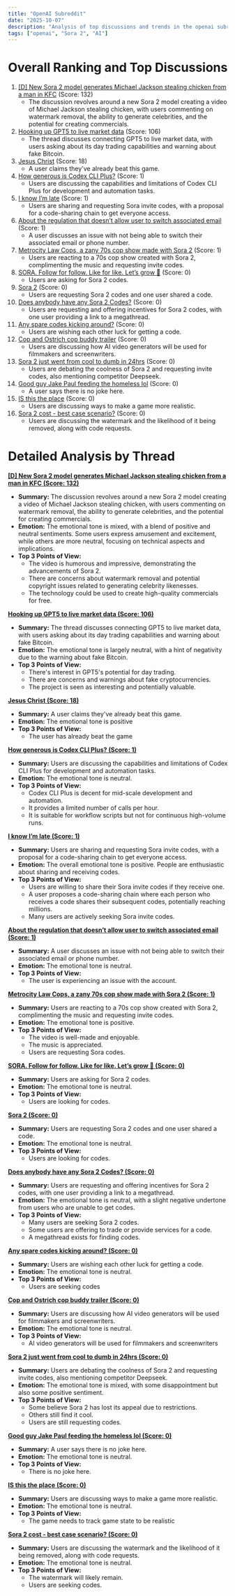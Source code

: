 ```yaml
---
title: "OpenAI Subreddit"
date: "2025-10-07"
description: "Analysis of top discussions and trends in the openai subreddit"
tags: ["openai", "Sora 2", "AI"]
---
```


# Overall Ranking and Top Discussions
1.  [[D] New Sora 2 model generates Michael Jackson stealing chicken from a man in KFC](https://v.redd.it/6hyvioghpptf1) (Score: 132)
    *   The discussion revolves around a new Sora 2 model creating a video of Michael Jackson stealing chicken, with users commenting on watermark removal, the ability to generate celebrities, and the potential for creating commercials.
2.  [Hooking up GPT5 to live market data](https://v.redd.it/34sznp6ieqtf1) (Score: 106)
    *   The thread discusses connecting GPT5 to live market data, with users asking about its day trading capabilities and warning about fake Bitcoin.
3.  [Jesus Christ](https://v.redd.it/e7vjrvr8pptf1) (Score: 18)
    *   A user claims they've already beat this game.
4.  [How generous is Codex CLI Plus?](https://www.reddit.com/r/OpenAI/comments/1o0jvxj/how_generous_is_codex_cli_plus/) (Score: 1)
    *   Users are discussing the capabilities and limitations of Codex CLI Plus for development and automation tasks.
5.  [I know I’m late](https://www.reddit.com/r/OpenAI/comments/1o0lmet/i_know_im_late/) (Score: 1)
    *   Users are sharing and requesting Sora invite codes, with a proposal for a code-sharing chain to get everyone access.
6.  [About the regulation that doesn’t allow user to switch associated email](https://www.reddit.com/r/OpenAI/comments/1o0lrfu/about_the_regulation_that_doesnt_allow_user_to/) (Score: 1)
    *   A user discusses an issue with not being able to switch their associated email or phone number.
7.  [Metrocity Law Cops, a zany 70s cop show made with Sora 2](https://youtu.be/hBcFG1IGpmE?si=bhQpRi1_cQONHIm9) (Score: 1)
    *   Users are reacting to a 70s cop show created with Sora 2, complimenting the music and requesting invite codes.
8.  [SORA. Follow for follow. Like for like. Let’s grow 🚀](https://i.redd.it/1kfolckh0qtf1.jpeg) (Score: 0)
    *   Users are asking for Sora 2 codes.
9.  [Sora 2](https://www.reddit.com/r/OpenAI/comments/1o0i3kk/sora_2/) (Score: 0)
    *   Users are requesting Sora 2 codes and one user shared a code.
10. [Does anybody have any Sora 2 Codes?](https://www.reddit.com/r/OpenAI/comments/1o0i4eq/does_anybody_have_any_sora_2_codes/) (Score: 0)
    *   Users are requesting and offering incentives for Sora 2 codes, with one user providing a link to a megathread.
11. [Any spare codes kicking around?](https://www.reddit.com/r/OpenAI/comments/1o0jb19/any_spare_codes_kicking_around/) (Score: 0)
    *   Users are wishing each other luck for getting a code.
12. [Cop and Ostrich cop buddy trailer](https://www.reddit.com/r/OpenAI/comments/1o0jhbu/cop_and_ostrich_cop_buddy_trailer/) (Score: 0)
    *   Users are discussing how AI video generators will be used for filmmakers and screenwriters.
13. [Sora 2 just went from cool to dumb in 24hrs](https://www.reddit.com/r/OpenAI/comments/1o0js3k/sora_2_just_went_from_cool_to_dumb_in_24hrs/) (Score: 0)
    *   Users are debating the coolness of Sora 2 and requesting invite codes, also mentioning competitor Deepseek.
14. [Good guy Jake Paul feeding the homeless lol](https://www.reddit.com/r/OpenAI/comments/1o0l6t8/good_guy_jake_paul_feeding_the_homeless_lol/) (Score: 0)
    *   A user says there is no joke here.
15. [IS this the place](https://www.reddit.com/r/OpenAI/comments/1o0lm9o/is_this_the_place/) (Score: 0)
    *   Users are discussing ways to make a game more realistic.
16. [Sora 2 cost - best case scenario?](https://www.reddit.com/r/OpenAI/comments/1o0o1my/sora_2_cost_best_case_scenario/) (Score: 0)
    *   Users are discussing the watermark and the likelihood of it being removed, along with code requests.

# Detailed Analysis by Thread
**[[D] New Sora 2 model generates Michael Jackson stealing chicken from a man in KFC (Score: 132)](https://v.redd.it/6hyvioghpptf1)**
*  **Summary:**  The discussion revolves around a new Sora 2 model creating a video of Michael Jackson stealing chicken, with users commenting on watermark removal, the ability to generate celebrities, and the potential for creating commercials.
*  **Emotion:** The emotional tone is mixed, with a blend of positive and neutral sentiments. Some users express amusement and excitement, while others are more neutral, focusing on technical aspects and implications.
*  **Top 3 Points of View:**
    *   The video is humorous and impressive, demonstrating the advancements of Sora 2.
    *   There are concerns about watermark removal and potential copyright issues related to generating celebrity likenesses.
    *   The technology could be used to create high-quality commercials for free.

**[Hooking up GPT5 to live market data (Score: 106)](https://v.redd.it/34sznp6ieqtf1)**
*  **Summary:** The thread discusses connecting GPT5 to live market data, with users asking about its day trading capabilities and warning about fake Bitcoin.
*  **Emotion:** The emotional tone is largely neutral, with a hint of negativity due to the warning about fake Bitcoin.
*  **Top 3 Points of View:**
    *   There's interest in GPT5's potential for day trading.
    *   There are concerns and warnings about fake cryptocurrencies.
    *   The project is seen as interesting and potentially valuable.

**[Jesus Christ (Score: 18)](https://v.redd.it/e7vjrvr8pptf1)**
*  **Summary:** A user claims they've already beat this game.
*  **Emotion:** The emotional tone is positive
*  **Top 3 Points of View:**
    *  The user has already beat the game

**[How generous is Codex CLI Plus? (Score: 1)](https://www.reddit.com/r/OpenAI/comments/1o0jvxj/how_generous_is_codex_cli_plus/)**
*  **Summary:** Users are discussing the capabilities and limitations of Codex CLI Plus for development and automation tasks.
*  **Emotion:** The emotional tone is neutral.
*  **Top 3 Points of View:**
    *   Codex CLI Plus is decent for mid-scale development and automation.
    *   It provides a limited number of calls per hour.
    *   It is suitable for workflow scripts but not for continuous high-volume runs.

**[I know I’m late (Score: 1)](https://www.reddit.com/r/OpenAI/comments/1o0lmet/i_know_im_late/)**
*  **Summary:** Users are sharing and requesting Sora invite codes, with a proposal for a code-sharing chain to get everyone access.
*  **Emotion:** The overall emotional tone is positive. People are enthusiastic about sharing and receiving codes.
*  **Top 3 Points of View:**
    *   Users are willing to share their Sora invite codes if they receive one.
    *   A user proposes a code-sharing chain where each person who receives a code shares their subsequent codes, potentially reaching millions.
    *   Many users are actively seeking Sora invite codes.

**[About the regulation that doesn’t allow user to switch associated email (Score: 1)](https://www.reddit.com/r/OpenAI/comments/1o0lrfu/about_the_regulation_that_doesnt_allow_user_to/)**
*  **Summary:** A user discusses an issue with not being able to switch their associated email or phone number.
*  **Emotion:** The emotional tone is neutral.
*  **Top 3 Points of View:**
    *   The user is experiencing an issue with the account.

**[Metrocity Law Cops, a zany 70s cop show made with Sora 2 (Score: 1)](https://youtu.be/hBcFG1IGpmE?si=bhQpRi1_cQONHIm9)**
*  **Summary:** Users are reacting to a 70s cop show created with Sora 2, complimenting the music and requesting invite codes.
*  **Emotion:** The emotional tone is positive.
*  **Top 3 Points of View:**
    *   The video is well-made and enjoyable.
    *   The music is appreciated.
    *   Users are requesting Sora codes.

**[SORA. Follow for follow. Like for like. Let’s grow 🚀 (Score: 0)](https://i.redd.it/1kfolckh0qtf1.jpeg)**
*  **Summary:** Users are asking for Sora 2 codes.
*  **Emotion:** The emotional tone is neutral.
*  **Top 3 Points of View:**
    *   Users are looking for codes.

**[Sora 2 (Score: 0)](https://www.reddit.com/r/OpenAI/comments/1o0i3kk/sora_2/)**
*  **Summary:** Users are requesting Sora 2 codes and one user shared a code.
*  **Emotion:** The emotional tone is neutral.
*  **Top 3 Points of View:**
    *   Users are looking for codes.

**[Does anybody have any Sora 2 Codes? (Score: 0)](https://www.reddit.com/r/OpenAI/comments/1o0i4eq/does_anybody_have_any_sora_2_codes/)**
*  **Summary:** Users are requesting and offering incentives for Sora 2 codes, with one user providing a link to a megathread.
*  **Emotion:** The emotional tone is neutral, with a slight negative undertone from users who are unable to get codes.
*  **Top 3 Points of View:**
    *   Many users are seeking Sora 2 codes.
    *   Some users are offering to trade or provide services for a code.
    *   A megathread exists for finding codes.

**[Any spare codes kicking around? (Score: 0)](https://www.reddit.com/r/OpenAI/comments/1o0jb19/any_spare_codes_kicking_around/)**
*  **Summary:** Users are wishing each other luck for getting a code.
*  **Emotion:** The emotional tone is neutral.
*  **Top 3 Points of View:**
    *   Users are seeking codes

**[Cop and Ostrich cop buddy trailer (Score: 0)](https://www.reddit.com/r/OpenAI/comments/1o0jhbu/cop_and_ostrich_cop_buddy_trailer/)**
*  **Summary:** Users are discussing how AI video generators will be used for filmmakers and screenwriters.
*  **Emotion:** The emotional tone is neutral.
*  **Top 3 Points of View:**
    *   AI video generators will be used for filmmakers and screenwriters

**[Sora 2 just went from cool to dumb in 24hrs (Score: 0)](https://www.reddit.com/r/OpenAI/comments/1o0js3k/sora_2_just_went_from_cool_to_dumb_in_24hrs/)**
*  **Summary:** Users are debating the coolness of Sora 2 and requesting invite codes, also mentioning competitor Deepseek.
*  **Emotion:** The emotional tone is mixed, with some disappointment but also some positive sentiment.
*  **Top 3 Points of View:**
    *   Some believe Sora 2 has lost its appeal due to restrictions.
    *   Others still find it cool.
    *   Users are still requesting codes.

**[Good guy Jake Paul feeding the homeless lol (Score: 0)](https://www.reddit.com/r/OpenAI/comments/1o0l6t8/good_guy_jake_paul_feeding_the_homeless_lol/)**
*  **Summary:** A user says there is no joke here.
*  **Emotion:** The emotional tone is neutral.
*  **Top 3 Points of View:**
    *   There is no joke here.

**[IS this the place (Score: 0)](https://www.reddit.com/r/OpenAI/comments/1o0lm9o/is_this_the_place/)**
*  **Summary:** Users are discussing ways to make a game more realistic.
*  **Emotion:** The emotional tone is neutral.
*  **Top 3 Points of View:**
    *   The game needs to track game state to be realistic

**[Sora 2 cost - best case scenario? (Score: 0)](https://www.reddit.com/r/OpenAI/comments/1o0o1my/sora_2_cost_best_case_scenario/)**
*  **Summary:** Users are discussing the watermark and the likelihood of it being removed, along with code requests.
*  **Emotion:** The emotional tone is neutral.
*  **Top 3 Points of View:**
    *   The watermark will likely remain.
    *   Users are seeking codes.
